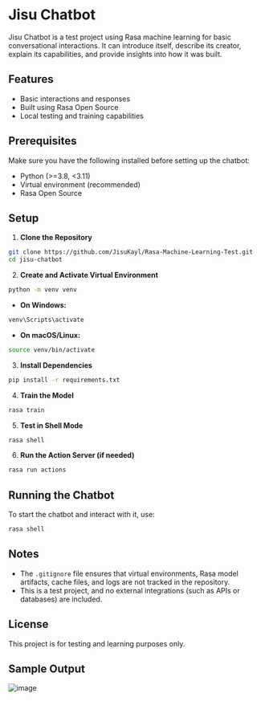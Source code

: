 # Jisu Chatbot

Jisu Chatbot is a test project using Rasa machine learning for basic conversational interactions. It can introduce itself, describe its creator, explain its capabilities, and provide insights into how it was built.

## Features
- Basic interactions and responses
- Built using Rasa Open Source
- Local testing and training capabilities

## Prerequisites
Make sure you have the following installed before setting up the chatbot:
- Python (>=3.8, <3.11)
- Virtual environment (recommended)
- Rasa Open Source

## Setup

1. **Clone the Repository**
```sh
git clone https://github.com/JisuKayl/Rasa-Machine-Learning-Test.git
cd jisu-chatbot
```

2. **Create and Activate Virtual Environment**
```sh
python -m venv venv
```
- **On Windows:**
```sh
venv\Scripts\activate
```
- **On macOS/Linux:**
```sh
source venv/bin/activate
```

3. **Install Dependencies**
```sh
pip install -r requirements.txt
```

4. **Train the Model**
```sh
rasa train
```

5. **Test in Shell Mode**
```sh
rasa shell
```

6. **Run the Action Server (if needed)**
```sh
rasa run actions
```

## Running the Chatbot
To start the chatbot and interact with it, use:
```sh
rasa shell
```

## Notes
- The `.gitignore` file ensures that virtual environments, Rasa model artifacts, cache files, and logs are not tracked in the repository.
- This is a test project, and no external integrations (such as APIs or databases) are included.

## License
This project is for testing and learning purposes only.

## Sample Output
![image](https://github.com/user-attachments/assets/86fd609a-abfa-4e31-a41b-74aad4f1c0be)
